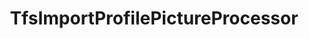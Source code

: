 ---
optionsClassName: TfsImportProfilePictureProcessorOptions
optionsClassFullName: MigrationTools.Processors.TfsImportProfilePictureProcessorOptions
configurationSamples:
- name: defaults
  order: 2
  description: 
  code: There are no defaults! Check the sample for options!
  sampleFor: MigrationTools.Processors.TfsImportProfilePictureProcessorOptions
- name: sample
  order: 1
  description: 
  code: There is no sample, but you can check the classic below for a general feel.
  sampleFor: MigrationTools.Processors.TfsImportProfilePictureProcessorOptions
- name: classic
  order: 3
  description: 
  code: >-
    {
      "$type": "TfsImportProfilePictureProcessorOptions",
      "Enabled": false,
      "SourceName": null,
      "TargetName": null
    }
  sampleFor: MigrationTools.Processors.TfsImportProfilePictureProcessorOptions
description: Downloads corporate images and updates TFS/Azure DevOps profiles
className: TfsImportProfilePictureProcessor
typeName: Processors
architecture: 
options:
- parameterName: Enabled
  type: Boolean
  description: If set to `true` then the processor will run. Set to `false` and the processor will not run.
  defaultValue: missing XML code comments
- parameterName: SourceName
  type: String
  description: This is the `IEndpoint` that will be used as the source of the Migration. Can be null for a write only processor.
  defaultValue: missing XML code comments
- parameterName: TargetName
  type: String
  description: This is the `IEndpoint` that will be used as the Target of the Migration. Can be null for a read only processor.
  defaultValue: missing XML code comments
status: alpha
processingTarget: Profiles
classFile: src/MigrationTools.Clients.TfsObjectModel/Processors/TfsImportProfilePictureProcessor.cs
optionsClassFile: src/MigrationTools.Clients.TfsObjectModel/Processors/TfsImportProfilePictureProcessorOptions.cs
notes:
  exists: false
  path: docs/Reference/Processors/TfsImportProfilePictureProcessor-notes.md
  markdown: ''
topics:
- topic: notes
  path: docs/Reference/Processors/TfsImportProfilePictureProcessor-notes.md
  exists: false
  markdown: ''
- topic: introduction
  path: docs/Reference/Processors/TfsImportProfilePictureProcessor-introduction.md
  exists: false
  markdown: ''

redirectFrom:
- /Reference/Processors/TfsImportProfilePictureProcessorOptions/
layout: reference
toc: true
permalink: /Reference/Processors/TfsImportProfilePictureProcessor/
title: TfsImportProfilePictureProcessor
categories:
- Processors
- 
topics:
- topic: notes
  path: docs/Reference/Processors/TfsImportProfilePictureProcessor-notes.md
  exists: false
  markdown: ''
- topic: introduction
  path: docs/Reference/Processors/TfsImportProfilePictureProcessor-introduction.md
  exists: false
  markdown: ''

---